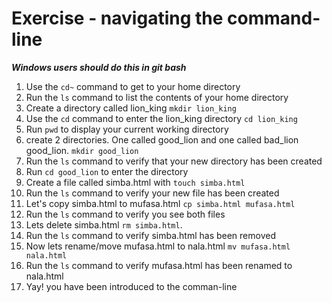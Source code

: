 # Exercise - navigating the command-line

***Windows users should do this in git bash***

1. Use the `cd~` command to get to your home directory
2. Run the `ls` command to list the contents of your home directory
3. Create a directory called lion_king `mkdir lion_king`
4. Use the `cd` command to enter the lion_king directory `cd lion_king`
5. Run `pwd` to display your current working directory
6. create 2 directories. One called good_lion and one called bad_lion good_lion. `mkdir good_lion`
7. Run the `ls` command to verify that your new directory has been created
8. Run `cd good_lion` to enter the directory
9. Create a file called simba.html with `touch simba.html`
10. Run the `ls` command to verify your new file has been created
11. Let's copy simba.html to mufasa.html `cp simba.html mufasa.html`
12. Run the `ls` command to verify you see both files
13. Lets delete simba.html `rm simba.html`.
14. Run the `ls` command to verify simba.html has been removed
15. Now lets rename/move mufasa.html to nala.html `mv mufasa.html nala.html`
16. Run the `ls` command to verify mufasa.html has been renamed to nala.html
17. Yay! you have been introduced to the comman-line